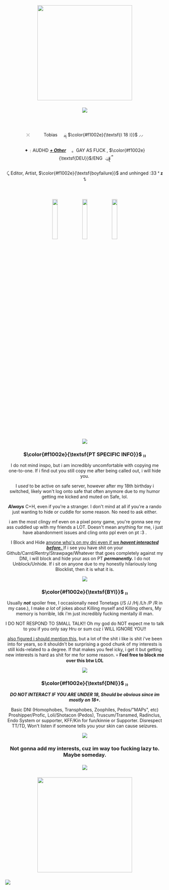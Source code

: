 <div align="center">
  <img height="300" src="https://asdahskdakseioasdaskdhajkheuiahs.carrd.co/assets/images/image01.png?v=c0be22fd"  />
</div>

### 

<div align="center">
  <img height="" src="https://github.com/user-attachments/assets/f4fdef8a-b6ec-4749-bcd9-fd14d843ed91"  />
</div>

###

 

<div align="center">
  
 𓏴ㅤㅤ  Tobias   ྐ $\color{#f1002e}{\textsf{꒰ 18 ꒱}}$ ⸝⸝
  
 ✦﹕AUDHD <ins>***+ Other***</ins>	 ｡ GAY AS FUCK , $\color{#f1002e}{\textsf{DEU}}$/ENG  ུ۪࿑ྀ

 ⤹ Editor, Artist, $\color{#f1002e}{\textsf{boyfailure}}$ and unhinged :33 ᶻ 𝘇 𐰁
</div>


 

###



<div align="center">
<img src="https://github.com/user-attachments/assets/e23aac7f-edcb-4997-9a89-e9e806c74e00" width="18%"></img>  <img src="https://github.com/user-attachments/assets/688e51ea-bd8d-482d-9f9c-96ee1a047253" width="18%"></img> <img src="https://github.com/user-attachments/assets/e23aac7f-edcb-4997-9a89-e9e806c74e00" width="18%"></img> 
</div>

 

###

<div align="center">
  <img height="" src="https://github.com/user-attachments/assets/f4fdef8a-b6ec-4749-bcd9-fd14d843ed91"  />
</div>

###

<div align="center">
  
### $\color{#f1002e}{\textsf{PT SPECIFIC INFO}}$ ₎₎
 I do not mind inspo, but i am incredibly uncomfortable with copying me one-to-one. If i find out you still copy me after being called out, i will hide you.
  
  I _used_ to be active on safe server, however after my 18th birthday i switched, likely won't log onto safe that often anymore due to my humor getting me kicked and muted on Safe, lol.

  ***Always*** C+H, even if you're a stranger. I don't mind at all if you're a rando just wanting to hide or cuddle for some reason. No need to ask either.

  i am the most clingy mf even on a pixel pony game, you're gonna see my ass cuddled up with my friends a LOT. Doesn't mean anything for me, i just have abandonment issues and cling onto ppl even on pt :3 .

  I Block and Hide <ins> anyone who's on my dni even if we ***havent interacted before.*** </ins> If i see you have shit on your Github/Carrd/Rentry/Strawpage/Whatever that goes completely against my DNI, i will block and hide your ass on PT ***permanently.*** I do not Unblock/Unhide. If i sit on anyone due to my honestly hilariously long Blocklist, then it is what it is.
  
  <img height="" src=https://64.media.tumblr.com/6a61f90d7c0648e70c30cdb772a742f7/ad60d78b5e5f8687-04/s75x75_c1/8e04e10f31d6f9d0014f02132c8e5042546cdeb0.webp>

### $\color{#f1002e}{\textsf{BYI}}$ ₎₎
Usually ***not*** spoiler free, I occasionally need Tonetags (/S /J /Hj /Lh /P /R in my case.), I make *a lot* of jokes about Killing myself and Killing others, My memory is horrible, Idk i'm just incredibly fucking mentally ill man.

I DO NOT RESPOND TO SMALL TALK!! Oh my god do NOT expect me to talk to you if you only say Hru or sum cuz i WILL IGNORE YOU!!

<ins>also figured i should mention this,</ins> but a lot of the shit i like is shit i've been into for years, so it shouldn't be surprising a good chunk of my interests is still kids-related to a degree. If that makes you feel icky, i get it but getting new interests is hard as shit for me for some reason. :skull:
**Feel free to block me over this btw LOL**

  <img height="" src=https://64.media.tumblr.com/6a61f90d7c0648e70c30cdb772a742f7/ad60d78b5e5f8687-04/s75x75_c1/8e04e10f31d6f9d0014f02132c8e5042546cdeb0.webp>

### $\color{#f1002e}{\textsf{DNI}}$ ₎₎
***DO NOT INTERACT IF YOU ARE UNDER 18, Should be obvious since im mostly on 18+.*** 

Basic DNI (Homophobes, Transphobes, Zoophiles, Pedos/"MAPs", etc) Proshipper/Profic, Loli/Shotacon (Pedos), Truscum/Transmed, Radinclus, Endo System or supporter, KFF/Kin for fun/kinnie or Supporter.
Disrespect TT/TD, Won't listen if someone tells you your skin can cause seizures.

  <img height="" src=https://64.media.tumblr.com/6a61f90d7c0648e70c30cdb772a742f7/ad60d78b5e5f8687-04/s75x75_c1/8e04e10f31d6f9d0014f02132c8e5042546cdeb0.webp>

### Not gonna add my interests, cuz im way too fucking lazy to. Maybe someday.

</div>

###

<div align="center">
  <img height="" src="https://github.com/user-attachments/assets/f4fdef8a-b6ec-4749-bcd9-fd14d843ed91"  />
</div>

###

<div align="center">
  <img height="300" src="https://asdahskdakseioasdaskdhajkheuiahs.carrd.co/assets/images/image02.png?v=c0be22fd"  />
</div>

###

![](https://hit.yhype.me/github/profile?user_id=180023587)

